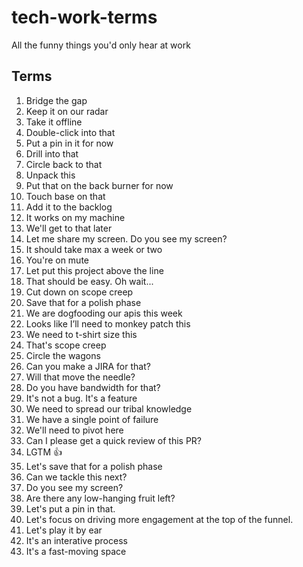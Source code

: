 # tech-work-terms
All the funny things you'd only hear at work

## Terms
1. Bridge the gap
2. Keep it on our radar
3. Take it offline
4. Double-click into that
5. Put a pin in it for now
6. Drill into that
7. Circle back to that
8. Unpack this
9. Put that on the back burner for now
10. Touch base on that
11. Add it to the backlog
12. It works on my machine
13. We'll get to that later
14. Let me share my screen. Do you see my screen?
15. It should take max a week or two
16. You're on mute
17. Let put this project above the line
18. That should be easy. Oh wait...
19. Cut down on scope creep
20. Save that for a polish phase
21. We are dogfooding our apis this week
22. Looks like I’ll need to monkey patch this
23. We need to t-shirt size this
24. That's scope creep
25. Circle the wagons
26. Can you make a JIRA for that?
27. Will that move the needle?
28. Do you have bandwidth for that?
29. It's not a bug. It's a feature
30. We need to spread our tribal knowledge
31. We have a single point of failure
32. We'll need to pivot here
33. Can I please get a quick review of this PR?
34. LGTM 👍
35. Let's save that for a polish phase
36. Can we tackle this next?
37. Do you see my screen?
38. Are there any low-hanging fruit left?
39. Let's put a pin in that.
40. Let's focus on driving more engagement at the top of the funnel.
41. Let's play it by ear
42. It's an interative process
43. It's a fast-moving space
